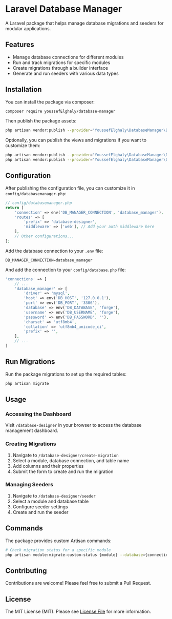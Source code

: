 # Laravel Database Manager

A Laravel package that helps manage database migrations and seeders for modular applications.

## Features

- Manage database connections for different modules
- Run and track migrations for specific modules
- Create migrations through a builder interface
- Generate and run seeders with various data types

## Installation

You can install the package via composer:

```bash
composer require youssefElghaly/database-manager
```

Then publish the package assets:

```bash
php artisan vendor:publish --provider="YoussefElghaly\DatabaseManager\DatabaseManagerServiceProvider" --tag="databasemanager-config"
```

Optionally, you can publish the views and migrations if you want to customize them:

```bash
php artisan vendor:publish --provider="YoussefElghaly\DatabaseManager\DatabaseManagerServiceProvider" --tag="databasemanager-views"
php artisan vendor:publish --provider="YoussefElghaly\DatabaseManager\DatabaseManagerServiceProvider" --tag="databasemanager-migrations"
```

## Configuration

After publishing the configuration file, you can customize it in `config/databasemanager.php`:

```php
// config/databasemanager.php
return [
    'connection' => env('DB_MANAGER_CONNECTION', 'database_manager'),
    'routes' => [
        'prefix' => 'database-designer',
        'middleware' => ['web'], // Add your auth middleware here
    ],
    // Other configurations...
];
```

Add the database connection to your `.env` file:

```
DB_MANAGER_CONNECTION=database_manager
```

And add the connection to your `config/database.php` file:

```php
'connections' => [
    // ...
    'database_manager' => [
        'driver' => 'mysql',
        'host' => env('DB_HOST', '127.0.0.1'),
        'port' => env('DB_PORT', '3306'),
        'database' => env('DB_DATABASE', 'forge'),
        'username' => env('DB_USERNAME', 'forge'),
        'password' => env('DB_PASSWORD', ''),
        'charset' => 'utf8mb4',
        'collation' => 'utf8mb4_unicode_ci',
        'prefix' => '',
    ],
    // ...
]
```

## Run Migrations

Run the package migrations to set up the required tables:

```bash
php artisan migrate
```

## Usage

### Accessing the Dashboard

Visit `/database-designer` in your browser to access the database management dashboard.

### Creating Migrations

1. Navigate to `/database-designer/create-migration`
2. Select a module, database connection, and table name
3. Add columns and their properties
4. Submit the form to create and run the migration

### Managing Seeders

1. Navigate to `/database-designer/seeder`
2. Select a module and database table
3. Configure seeder settings
4. Create and run the seeder

## Commands

The package provides custom Artisan commands:

```bash
# Check migration status for a specific module
php artisan module:migrate-custom-status {module} --database={connection}
```

## Contributing

Contributions are welcome! Please feel free to submit a Pull Request.

## License

The MIT License (MIT). Please see [License File](LICENSE.md) for more information.